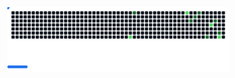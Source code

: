 <picture>
  <source
    media="(prefers-color-scheme: dark)"
    srcset="https://raw.githubusercontent.com/Blockaid0-0/Blockaid0-0/github-breakout/images/breakout-dark.svg"
  />
  <source
    media="(prefers-color-scheme: light)"
    srcset="https://raw.githubusercontent.com/Blockaid0-0/Blockaid0-0/github-breakout/images/breakout-light.svg"
  />
  <img src="https://raw.githubusercontent.com/Blockaid0-0/Blockaid0-0/github-breakout/images/breakout-dark.svg" />
</picture>
